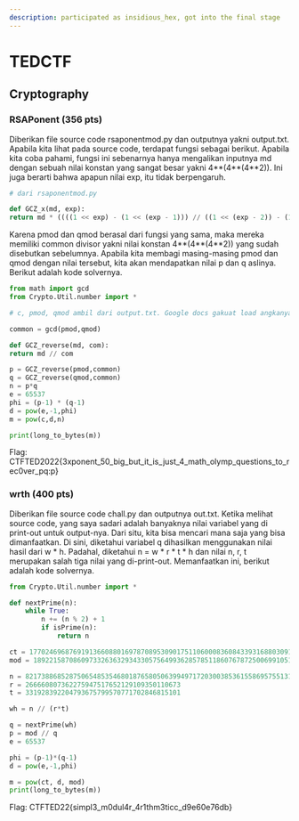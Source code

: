 ```yaml
---
description: participated as insidious_hex, got into the final stage
---
```


# TEDCTF

## Cryptography

### RSAPonent (356 pts)

Diberikan file source code rsaponentmod.py dan outputnya yakni output.txt. Apabila kita lihat pada source code, terdapat fungsi sebagai berikut. Apabila kita coba pahami, fungsi ini sebenarnya hanya mengalikan inputnya md dengan sebuah nilai konstan yang sangat besar yakni 4\*\*(4\*\*(4\*\*2)). Ini juga berarti bahwa apapun nilai exp, itu tidak berpengaruh.

```python
# dari rsaponentmod.py

def GCZ_x(md, exp):
return md * ((((1 << exp) - (1 << (exp - 1))) // ((1 << (exp - 2)) - (1 << (exp - 3)))) ** ( ((((1 << exp) - (1 << (exp - 1))) // ((1 << (exp - 2)) - (1 << (exp - 3)))) ** (((1 << exp) - (1 << (exp - 1))) // ((1 << (exp - 2)) - (1 << (exp - 3))))) ** ((((1 << exp) - (1 << (exp - 1))) // ((1 << (exp - 2)) - (1 << (exp - 3)))) >> 1)))
```

Karena pmod dan qmod berasal dari fungsi yang sama, maka mereka memiliki common divisor yakni nilai konstan 4\*\*(4\*\*(4\*\*2)) yang sudah disebutkan sebelumnya. Apabila kita membagi masing-masing pmod dan qmod dengan nilai tersebut, kita akan mendapatkan nilai p dan q aslinya. Berikut adalah kode solvernya.

```python
from math import gcd
from Crypto.Util.number import *

# c, pmod, qmod ambil dari output.txt. Google docs gakuat load angkanya :v

common = gcd(pmod,qmod)

def GCZ_reverse(md, com):
return md // com

p = GCZ_reverse(pmod,common)
q = GCZ_reverse(qmod,common)
n = p*q
e = 65537
phi = (p-1) * (q-1)
d = pow(e,-1,phi)
m = pow(c,d,n)

print(long_to_bytes(m))
```

Flag: CTFTED2022{3xponent\_50\_big\_but\_it\_is\_just\_4\_math\_olymp\_questions\_to\_rec0ver\_pq:p}

### wrth (400 pts)

Diberikan file source code chall.py dan outputnya out.txt. Ketika melihat source code, yang saya sadari adalah banyaknya nilai variabel yang di print-out untuk output-nya. Dari situ, kita bisa mencari mana saja yang bisa dimanfaatkan. Di sini, diketahui variabel q dihasilkan menggunakan nilai hasil dari w \* h. Padahal, diketahui n = w \* r \* t \* h dan nilai n, r, t merupakan salah tiga nilai yang di-print-out. Memanfaatkan ini, berikut adalah kode solvernya.

```python
from Crypto.Util.number import *

def nextPrime(n):
    while True:
        n += (n % 2) + 1
        if isPrime(n):
            return n

ct = 177024696876919136608801697870895309017511060008360843393168803091459108871081310687261495021280102809400672912669937418838413166284567379658516253300239346337924594495232478180364459634771085602051226475802179347980798365381215424
mod = 189221587086097332636329343305756499362857851186076787250069910515117168681235480811027829453952949101336969994487798651037022217096158597474386328262860440135780602095962544279103321094268887216509347681698819767258378399584105849

n = 8217388685287506548535468018765805063994971720300385361558695755131638364935786830537956922584660077190031593380891890817478632579664343292346640516832909
r = 266660807362275947517652129109350110673
t = 331928392204793675799570771702846815101

wh = n // (r*t)

q = nextPrime(wh)
p = mod // q
e = 65537

phi = (p-1)*(q-1)
d = pow(e,-1,phi)

m = pow(ct, d, mod)
print(long_to_bytes(m))
```

Flag: CTFTED22{simpl3\_m0dul4r\_4r1thm3ticc\_d9e60e76db}
